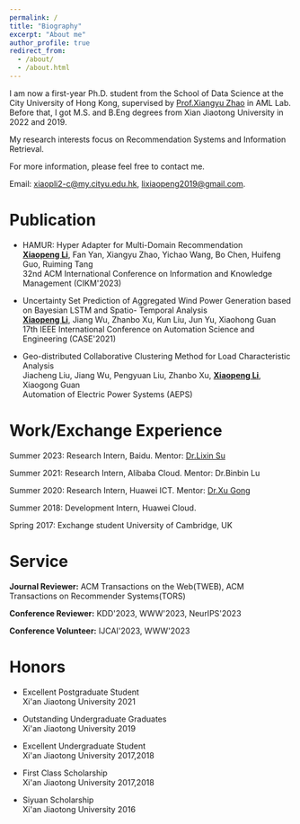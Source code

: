 ```yaml
---
permalink: /
title: "Biography"
excerpt: "About me"
author_profile: true
redirect_from: 
  - /about/
  - /about.html
---
```


I am now a first-year Ph.D. student from the School of Data Science at the City University of Hong Kong, supervised by [Prof.Xiangyu Zhao](https://zhaoxyai.github.io/) in AML Lab. Before that, I got M.S. and B.Eng degrees from Xian Jiaotong University in 2022 and 2019. 

My research interests focus on Recommendation Systems and Information Retrieval.

For more information, please feel free to contact me.

Email: xiaopli2-c@my.cityu.edu.hk, lixiaopeng2019@gmail.com.


Publication
======
*  HAMUR: Hyper Adapter for Multi-Domain Recommendation \
   <ins>**Xiaopeng Li**</ins>, Fan Yan, Xiangyu Zhao, Yichao Wang, Bo Chen, Huifeng Guo, Ruiming Tang \
   32nd ACM International Conference on Information and Knowledge Management (CIKM'2023)

*  Uncertainty Set Prediction of Aggregated Wind Power Generation based on Bayesian LSTM and Spatio- Temporal Analysis \
   <ins>**Xiaopeng Li**</ins>, Jiang Wu, Zhanbo Xu, Kun Liu, Jun Yu, Xiaohong Guan \
   17th IEEE International Conference on Automation Science and Engineering (CASE'2021)

* Geo-distributed Collaborative Clustering Method for Load Characteristic Analysis  \
  Jiacheng Liu, Jiang Wu, Pengyuan Liu, Zhanbo Xu, <ins>**Xiaopeng Li**</ins>, Xiaogong Guan  \
  Automation of Electric Power Systems (AEPS)


Work/Exchange Experience
======

Summer 2023: Research Intern,
Baidu. Mentor: [Dr.Lixin Su](https://scholar.google.com/citations?user=UWL6KAcAAAAJ&hl=en)

Summer 2021: Research Intern,
Alibaba Cloud. Mentor: Dr.Binbin Lu

Summer 2020: Research Intern,
Huawei ICT. Mentor: [Dr.Xu Gong](https://scholar.google.be/citations?user=o7Bn0OMAAAAJ&hl=en)

Summer 2018: Development Intern,
Huawei Cloud.

Spring 2017: Exchange student
University of Cambridge, UK

Service
======

**Journal Reviewer:** ACM Transactions on the Web(TWEB), ACM Transactions on Recommender Systems(TORS)

**Conference Reviewer:** KDD'2023, WWW'2023, NeurIPS'2023

**Conference Volunteer:** IJCAI'2023, WWW'2023

Honors
======

* Excellent Postgraduate Student \
  Xi'an Jiaotong University 2021

* Outstanding Undergraduate Graduates \
  Xi'an Jiaotong University 2019

* Excellent Undergraduate Student \
  Xi'an Jiaotong University 2017,2018

* First Class Scholarship \
  Xi'an Jiaotong University 2017,2018

* Siyuan Scholarship \
  Xi'an Jiaotong University 2016


<!--News-->
<!--======-->

<!--* July 2023 - One paper accepted by CIKM'2023.-->
<!--* June 2023 - Start my internship at [BAIDU Search Science Team](http://searchscience.baidu.com/).-->
<!--* June 2023 - Serve as Volunteer of IJCAI'2023.-->
<!--* Mar. 2023 - Serve as Artifact Reviewer of WebConf'2023.-->
<!-- * Feb. 2023 - Serve as Reviewer of ACM TEWB. -->
<!-- * Feb. 2023 - Serve as Reviewer of KDD'2023. -->
<!-- * Jan. 2023 - Join AML Lab, CityU of Hongkong.-->
<!-- * May. 2022 - Successfully defended my Master Thesis at Xi’an Jiaotong University. -->
<!-- * Apr. 2022 - One paper was accepted by Journal of **Automation of Electric Power Systems** . -->
<!-- * Aug. 2021 - Attended IEEE CASE 2022 in Lyon,France and gave an  oral presentation. -->
<!-- * Jun. 2021 - Start my internship at Alibaba Cloud Group in Hangzhou. -->
<!-- * May. 2021 - One paper was accepted by conference of **IEEE CASE(Conference on Automation Science and Engineering)**. -->
<!-- * Aug. 2020 - Finish my internship at HUAWEI in Shenzhen. -->
<!-- * Jun. 2020 - Start my internship at HUAWEI in Shenzhen. -->
<!-- * Jun. 2019 - Successfully defended my Bachelor Thesis at Xi’an Jiaotong University. -->
<!-- * Jun. 2019 - Get the Honour of Outstanding Undergraduate Graduates.(1/23) -->
<!-- * Aug. 2018 - Finish my internship at HUAWEI Cloud Group in Xi'an. -->
<!-- * May. 2018 - Admitted by XJTU-HUAWEI Cloud Computing Elite Class and get an internship offer from HUAWEI. -->
<!-- * Jan. 2017 - Get admitted by the University of Cambridge,UK winter exchange program.  -->
<!-- * Aug. 2015 - Start my life at Xi'an Jiaotong University. -->
